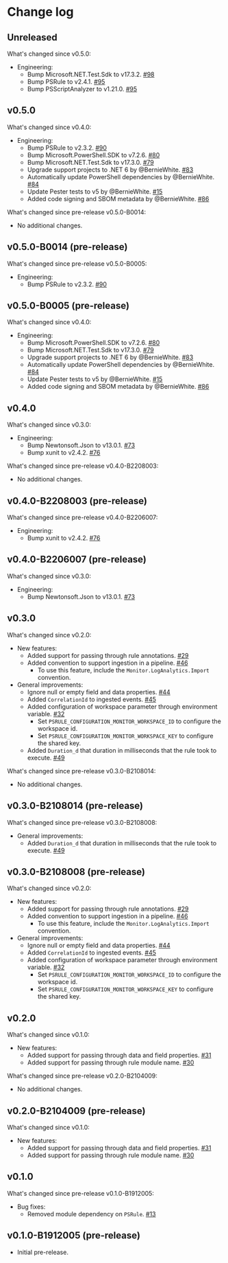 # Change log

## Unreleased

What's changed since v0.5.0:

- Engineering:
  - Bump Microsoft.NET.Test.Sdk to v17.3.2.
    [#98](https://github.com/microsoft/PSRule.Monitor/pull/98)
  - Bump PSRule to v2.4.1.
    [#95](https://github.com/microsoft/PSRule.Monitor/pull/95)
  - Bump PSScriptAnalyzer to v1.21.0.
    [#95](https://github.com/microsoft/PSRule.Monitor/pull/95)

## v0.5.0

What's changed since v0.4.0:

- Engineering:
  - Bump PSRule to v2.3.2.
    [#90](https://github.com/microsoft/PSRule.Monitor/pull/90)
  - Bump Microsoft.PowerShell.SDK to v7.2.6.
    [#80](https://github.com/microsoft/PSRule.Monitor/pull/80)
  - Bump Microsoft.NET.Test.Sdk to v17.3.0.
    [#79](https://github.com/microsoft/PSRule.Monitor/pull/79)
  - Upgrade support projects to .NET 6 by @BernieWhite.
    [#83](https://github.com/microsoft/PSRule.Monitor/issues/83)
  - Automatically update PowerShell dependencies by @BernieWhite.
    [#84](https://github.com/microsoft/PSRule.Monitor/issues/84)
  - Update Pester tests to v5 by @BernieWhite.
    [#15](https://github.com/microsoft/PSRule.Monitor/issues/15)
  - Added code signing and SBOM metadata by @BernieWhite.
    [#86](https://github.com/microsoft/PSRule.Monitor/issues/86)

What's changed since pre-release v0.5.0-B0014:

- No additional changes.

## v0.5.0-B0014 (pre-release)

What's changed since pre-release v0.5.0-B0005:

- Engineering:
  - Bump PSRule to v2.3.2.
    [#90](https://github.com/microsoft/PSRule.Monitor/pull/90)

## v0.5.0-B0005 (pre-release)

What's changed since v0.4.0:

- Engineering:
  - Bump Microsoft.PowerShell.SDK to v7.2.6.
    [#80](https://github.com/microsoft/PSRule.Monitor/pull/80)
  - Bump Microsoft.NET.Test.Sdk to v17.3.0.
    [#79](https://github.com/microsoft/PSRule.Monitor/pull/79)
  - Upgrade support projects to .NET 6 by @BernieWhite.
    [#83](https://github.com/microsoft/PSRule.Monitor/issues/83)
  - Automatically update PowerShell dependencies by @BernieWhite.
    [#84](https://github.com/microsoft/PSRule.Monitor/issues/84)
  - Update Pester tests to v5 by @BernieWhite.
    [#15](https://github.com/microsoft/PSRule.Monitor/issues/15)
  - Added code signing and SBOM metadata by @BernieWhite.
    [#86](https://github.com/microsoft/PSRule.Monitor/issues/86)

## v0.4.0

What's changed since v0.3.0:

- Engineering:
  - Bump Newtonsoft.Json to v13.0.1.
    [#73](https://github.com/microsoft/PSRule.Monitor/pull/73)
  - Bump xunit to v2.4.2.
    [#76](https://github.com/microsoft/PSRule.Monitor/pull/76)

What's changed since pre-release v0.4.0-B2208003:

- No additional changes.

## v0.4.0-B2208003 (pre-release)

What's changed since pre-release v0.4.0-B2206007:

- Engineering:
  - Bump xunit to v2.4.2.
    [#76](https://github.com/microsoft/PSRule.Monitor/pull/76)

## v0.4.0-B2206007 (pre-release)

What's changed since v0.3.0:

- Engineering:
  - Bump Newtonsoft.Json to v13.0.1.
    [#73](https://github.com/microsoft/PSRule.Monitor/pull/73)

## v0.3.0

What's changed since v0.2.0:

- New features:
  - Added support for passing through rule annotations.
    [#29](https://github.com/microsoft/PSRule.Monitor/issues/29)
  - Added convention to support ingestion in a pipeline.
    [#46](https://github.com/microsoft/PSRule.Monitor/issues/46)
    - To use this feature, include the `Monitor.LogAnalytics.Import` convention.
- General improvements:
  - Ignore null or empty field and data properties.
    [#44](https://github.com/microsoft/PSRule.Monitor/issues/44)
  - Added `CorrelationId` to ingested events.
    [#45](https://github.com/microsoft/PSRule.Monitor/issues/44)
  - Added configuration of workspace parameter through environment variable.
    [#32](https://github.com/microsoft/PSRule.Monitor/issues/32)
    - Set `PSRULE_CONFIGURATION_MONITOR_WORKSPACE_ID` to configure the workspace id.
    - Set `PSRULE_CONFIGURATION_MONITOR_WORKSPACE_KEY` to configure the shared key.
  - Added `Duration_d` that duration in milliseconds that the rule took to execute.
    [#49](https://github.com/microsoft/PSRule.Monitor/issues/49)

What's changed since pre-release v0.3.0-B2108014:

- No additional changes.

## v0.3.0-B2108014 (pre-release)

What's changed since pre-release v0.3.0-B2108008:

- General improvements:
  - Added `Duration_d` that duration in milliseconds that the rule took to execute.
    [#49](https://github.com/microsoft/PSRule.Monitor/issues/49)

## v0.3.0-B2108008 (pre-release)

What's changed since v0.2.0:

- New features:
  - Added support for passing through rule annotations.
    [#29](https://github.com/microsoft/PSRule.Monitor/issues/29)
  - Added convention to support ingestion in a pipeline.
    [#46](https://github.com/microsoft/PSRule.Monitor/issues/46)
    - To use this feature, include the `Monitor.LogAnalytics.Import` convention.
- General improvements:
  - Ignore null or empty field and data properties.
    [#44](https://github.com/microsoft/PSRule.Monitor/issues/44)
  - Added `CorrelationId` to ingested events.
    [#45](https://github.com/microsoft/PSRule.Monitor/issues/44)
  - Added configuration of workspace parameter through environment variable.
    [#32](https://github.com/microsoft/PSRule.Monitor/issues/32)
    - Set `PSRULE_CONFIGURATION_MONITOR_WORKSPACE_ID` to configure the workspace id.
    - Set `PSRULE_CONFIGURATION_MONITOR_WORKSPACE_KEY` to configure the shared key.

## v0.2.0

What's changed since v0.1.0:

- New features:
  - Added support for passing through data and field properties.
    [#31](https://github.com/microsoft/PSRule.Monitor/issues/31)
  - Added support for passing through rule module name.
    [#30](https://github.com/microsoft/PSRule.Monitor/issues/30)

What's changed since pre-release v0.2.0-B2104009:

- No additional changes.

## v0.2.0-B2104009 (pre-release)

What's changed since v0.1.0:

- New features:
  - Added support for passing through data and field properties.
    [#31](https://github.com/microsoft/PSRule.Monitor/issues/31)
  - Added support for passing through rule module name.
    [#30](https://github.com/microsoft/PSRule.Monitor/issues/30)

## v0.1.0

What's changed since pre-release v0.1.0-B1912005:

- Bug fixes:
  - Removed module dependency on `PSRule`.
    [#13](https://github.com/microsoft/PSRule.Monitor/issues/13)

## v0.1.0-B1912005 (pre-release)

- Initial pre-release.
